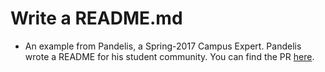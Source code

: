 # Write a README.md

- An example from Pandelis, a Spring-2017 Campus Expert. Pandelis wrote a README for his student community. You can find the PR [here](https://github.com/HaCSBCU/hacsbcu.github.io/pull/27).
